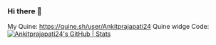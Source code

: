 ### Hi there 👋

<!--
**Ankitprajapati24/Ankitprajapati24** is a ✨ _special_ ✨ repository because its `README.md` (this file) appears on your GitHub profile.

Here are some ideas to get you started:

- 🔭 I’m currently doing my B.Tech in CSE
- 🌱 I’m currently learning Python and C++
- 👯 I’m looking to collaborate on ...
- 🤔 I’m looking for help with ...
- 💬 Ask me about ...
- 📫 How to reach me: ...
- 😄 Pronouns: ...
- ⚡ Fun fact: ...
-->
My Quine:
https://quine.sh/user/Ankitprajapati24
Quine widge Code:
[![Ankitprajapati24's GitHub | Stats](https://stats.quine.sh/Ankitprajapati24/github?theme=dark)](https://quine.sh?utm_source=widgets&utm_campaign=Ankitprajapati24)
